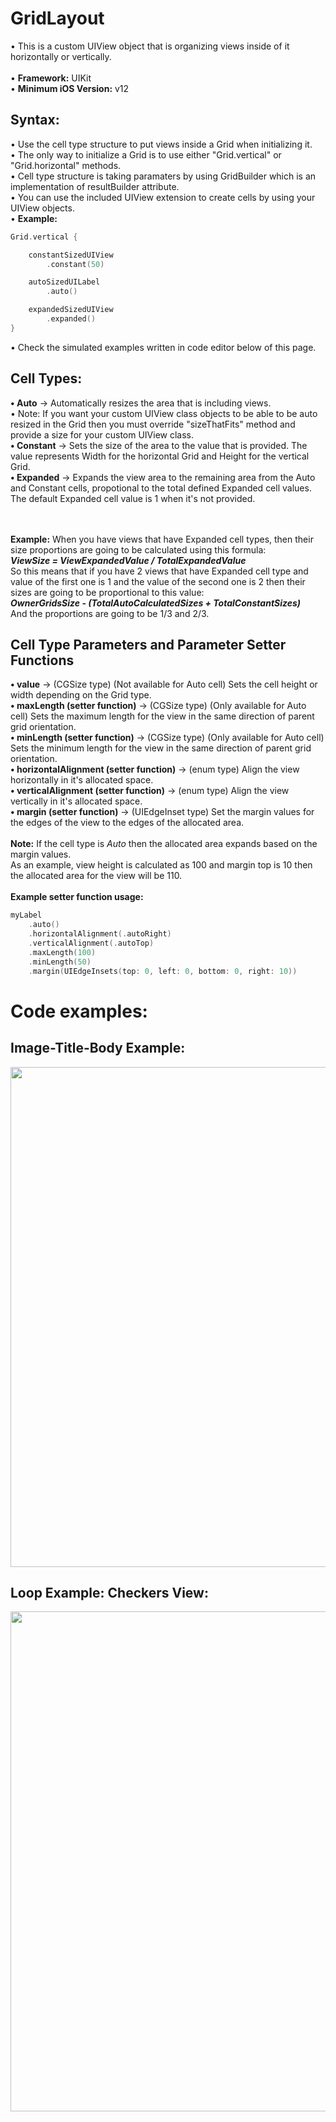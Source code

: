 # GridLayout

&bull; This is a custom UIView object that is organizing views inside of it horizontally or vertically.<br/>
<br/>
&bull; <strong>Framework:</strong> UIKit <br/>
&bull; <strong>Minimum iOS Version:</strong> v12

## Syntax:
&bull; Use the cell type structure to put views inside a Grid when initializing it.<br/>
&bull; The only way to initialize a Grid is to use either "Grid.vertical" or "Grid.horizontal" methods.<br/>
&bull; Cell type structure is taking paramaters by using GridBuilder which is an implementation of resultBuilder attribute.<br/>
&bull; You can use the included UIView extension to create cells by using your UIView objects. <br/>
&bull; **Example:** <br/>
```swift
Grid.vertical {

    constantSizedUIView
        .constant(50)

    autoSizedUILabel
        .auto()

    expandedSizedUIView
        .expanded()
}
```
&bull; Check the simulated examples written in code editor below of this page.

## Cell Types:
<strong>&bull; Auto</strong> -> Automatically resizes the area that is including views.
<br/>&bull; Note: If you want your custom UIView class objects to be able to be auto resized in the Grid then you must override "sizeThatFits" method and provide a size for your custom UIView class.
<br/><strong>&bull; Constant</strong> -> Sets the size of the area to the value that is provided. The value represents Width for the horizontal Grid and Height for the vertical Grid.
<br/><strong>&bull; Expanded</strong> -> Expands the view area to the remaining area from the Auto and Constant cells, propotional to the total defined Expanded cell values. The default Expanded cell value is 1 when it's not provided.

<br/><br/>**Example:** When you have views that have Expanded cell types, then their size proportions are going to be calculated using this formula:
<br/>**_ViewSize = ViewExpandedValue / TotalExpandedValue_**
<br/>So this means that if you have 2 views that have Expanded cell type and value of the first one is 1 and the value of the second one is 2 then their sizes are going to be proportional to this value:
<br/>**_OwnerGridsSize - (TotalAutoCalculatedSizes + TotalConstantSizes)_**
<br/>And the proportions are going to be 1/3 and 2/3.

## Cell Type Parameters and Parameter Setter Functions
<strong>&bull; value</strong> -> (CGSize type) (Not available for Auto cell) Sets the cell height or width depending on the Grid type. <br/>
<strong>&bull; maxLength (setter function)</strong> -> (CGSize type) (Only available for Auto cell) Sets the maximum length for the view in the same direction of parent grid orientation. <br/>
<strong>&bull; minLength (setter function)</strong> -> (CGSize type) (Only available for Auto cell) Sets the minimum length for the view in the same direction of parent grid orientation. <br/>
<strong>&bull; horizontalAlignment (setter function)</strong> -> (enum type) Align the view horizontally in it's allocated space. <br/>
<strong>&bull; verticalAlignment (setter function)</strong> -> (enum type) Align the view vertically in it's allocated space. <br/>
<strong>&bull; margin (setter function)</strong> -> (UIEdgeInset type) Set the margin values for the edges of the view to the edges of the allocated area. <br/>
<br/>**Note:** If the cell type is _Auto_ then the allocated area expands based on the margin values.
<br/>As an example, view height is calculated as 100 and margin top is 10 then the allocated area for the view will be 110.
<br/>
<br/>**Example setter function usage:**
<br/>
```swift
myLabel
    .auto()
    .horizontalAlignment(.autoRight)
    .verticalAlignment(.autoTop)
    .maxLength(100)
    .minLength(50)
    .margin(UIEdgeInsets(top: 0, left: 0, bottom: 0, right: 10))
```
# Code examples:

## Image-Title-Body Example:
<img src="https://i.hizliresim.com/2v3hps2.jpg"
data-canonical-src="https://i.hizliresim.com/2v3hps2.jpg"
width="800" />

## Loop Example: Checkers View:
<img src="https://i.hizliresim.com/gpvyfbx.jpg"
data-canonical-src="https://i.hizliresim.com/gpvyfbx.jpg"
width="800" />
